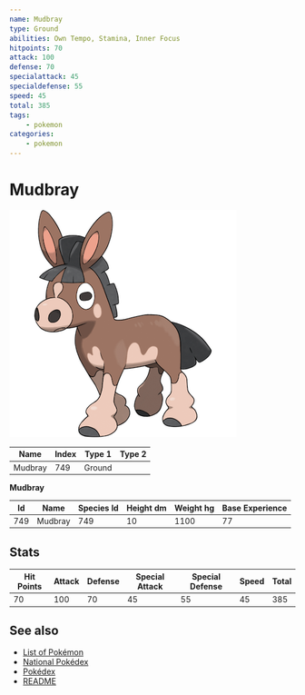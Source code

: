 ```yaml
---
name: Mudbray
type: Ground
abilities: Own Tempo, Stamina, Inner Focus
hitpoints: 70
attack: 100
defense: 70
specialattack: 45
specialdefense: 55
speed: 45
total: 385
tags:
    - pokemon
categories:
    - pokemon
---
```


# Mudbray


![Mudbray](images/749.png)

| **Name** | **Index** | **Type 1** | **Type 2** |
|----|----|----|----|
| Mudbray | 749 | Ground  |  |

**Mudbray** 




| **Id** | **Name** | **Species Id** | **Height dm** | **Weight hg** | **Base Experience** |
|--------|----------|----------------|------------|------------|---------------------|
| 749 | Mudbray | 749 | 10 | 1100 | 77 |



## Stats

| **Hit Points** | **Attack** | **Defense** | **Special Attack** | **Special Defense** | **Speed** | **Total** |
|----------------|------------|-------------|--------------------|---------------------|-----------|-----------|
| 70 | 100 | 70 | 45 | 55 | 45 | 385 |

## See also

- [List of Pokémon](../pokemon.md)
- [National Pokédex](../national_pokedex.md)
- [Pokédex](../pokedex.md)
- [README](../README.md)
